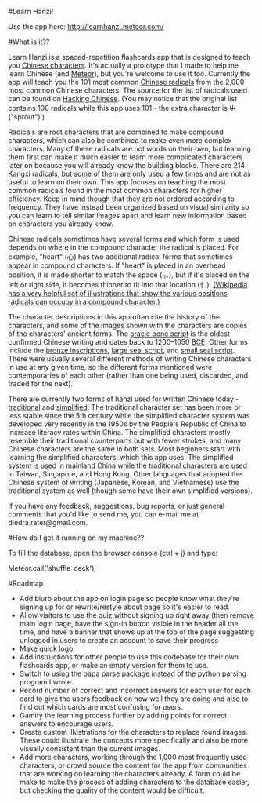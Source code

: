 #Learn Hanzi!

Use the app here: http://learnhanzi.meteor.com/


#What is it??

<p>Learn Hanzi is a spaced-repetition flashcards app that is designed to teach you <a href="http://en.wikipedia.org/wiki/Chinese_characters">Chinese characters</a>. It's actually a prototype that I made to help me learn Chinese (and <a href="https://www.meteor.com/">Meteor</a>), but you're welcome to use it too. Currently the app will teach you the 101 most common <a href="http://en.wikipedia.org/wiki/Radical_(Chinese_characters)">Chinese radicals</a> from the 2,000 most common Chinese characters. The source for the list of radicals used can be found on <a href="http://www.hackingchinese.com/kickstart-your-character-learning-with-the-100-most-common-radicals/">Hacking Chinese</a>. (You may notice that the original list contains 100 radicals while this app uses 101 - the extra character is 屮 ("sprout").)</p>
<p>Radicals are root characters that are combined to make compound characters, which can also be combined to make even more complex characters. Many of these radicals are not words on their own, but learning them first can make it much easier to learn more complicated characters later on because you will already know the building blocks. There are 214 <a href="http://en.wikipedia.org/wiki/Kangxi_radical">Kangxi radicals</a>, but some of them are only used a few times and are not as useful to learn on their own. This app focuses on teaching the most common radicals found in the most common characters for higher efficiency. Keep in mind though that they are not ordered according to frequency. They have instead been organized based on visual similarity so you can learn to tell similar images apart and learn new information based on characters you already know.</p>
<p>Chinese radicals sometimes have several forms and which form is used depends on where in the compound character the radical is placed. For example, "heart" (心) has two additional radical forms that sometimes appear in compound characters. If "heart" is placed in an overhead position, it is made shorter to match the space (⺗), but if it's placed on the left or right side, it becomes thinner to fit into that location (忄). <a href="http://en.wikipedia.org/wiki/Chinese_characters#Phono-semantic_compounds">(Wikipedia has a very helpful set of illustrations that show the various positions radicals can occupy in a compound character.)</a></p>
<p>The character descriptions in this app often cite the history of the characters, and some of the images shown with the characters are copies of the characters' ancient forms. The <a href="http://en.wikipedia.org/wiki/Oracle_bone_script">oracle bone script</a> is the oldest confirmed Chinese writing and dates back to 1200–1050 <a href="http://en.wikipedia.org/wiki/Common_Era">BCE</a>. Other forms include the <a href="http://en.wikipedia.org/wiki/Chinese_bronze_inscriptions">bronze inscriptions</a>, <a href="http://en.wikipedia.org/wiki/Large_Seal_Script">large seal script</a>, and <a href="http://en.wikipedia.org/wiki/Small_Seal_Script">small seal script</a>. There were usually several different methods of writing Chinese characters in use at any given time, so the different forms mentioned were contemporaries of each other (rather than one being used, discarded, and traded for the next).</p>
<p>There are currently two forms of hanzi used for written Chinese today - <a href="http://en.wikipedia.org/wiki/Traditional_Chinese_characters">traditional</a> and <a href="http://en.wikipedia.org/wiki/Simplified_Chinese_characters">simplified</a>. The traditional character set has been more or less stable since the 5th century while the simplified character system was developed very recently in the 1950s by the People's Republic of China to increase literacy rates within China. The simplified characters mostly resemble their traditional counterparts but with fewer strokes, and many Chinese characters are the same in both sets. Most beginners start with learning the simplified characters, which this app uses. The simplified system is used in mainland China while the traditional characters are used in Taiwan, Singapore, and Hong Kong. Other languages that adopted the Chinese system of writing (Japanese, Korean, and Vietnamese) use the traditional system as well (though some have their own simplified versions).</p>
<p>If you have any feedback, suggestions, bug reports, or just general comments that you'd like to send me, you can e-mail me at diedra.rater@gmail.com.</p>


#How do I get it running on my machine??

To fill the database, open the browser console (ctrl + j) and type: 

Meteor.call('shuffle_deck'); 


#Roadmap
<ul>
	<li>Add blurb about the app on login page so people know what they're signing up for or rewrite/restyle about page so it's easier to read.</li>
	<li>Allow visitors to use the quiz without signing up right away (then remove main login page, have the sign-in button visible in the header all the time, and have a banner that shows up at the top of the page suggesting unlogged in users to create an account to save their progress</li>
	<li>Make quick logo.</li>
	<li>Add instructions for other people to use this codebase for their own flashcards app, or make an empty version for them to use.</li>
	<li>Switch to using the papa parse package instead of the python parsing program I wrote.</li>
	<li>Record number of correct and incorrect answers for each user for each card to give the users feedback on how well they are doing and also to find out which cards are most confusing for users.</li>
	<li>Gamify the learning process further by adding points for correct answers to encourage users.</li>
	<li>Create custom illustrations for the characters to replace found images. These could illustrate the concepts more specifically and also be more visually consistent than the current images.</li>
	<li>Add more characters, working through the 1,000 most frequently used characters, or crowd source the content for the app from communities that are working on learning the characters already. A form could be make to make the process of adding characters to the database easier, but checking the quality of the content would be difficult.</li>
</ul>
